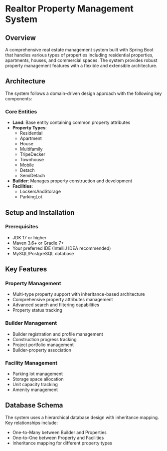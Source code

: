 # Realtor Property Management System

## Overview
A comprehensive real estate management system built with Spring Boot that handles various types of properties including residential properties, apartments, houses, and commercial spaces. The system provides robust property management features with a flexible and extensible architecture.

## Architecture
The system follows a domain-driven design approach with the following key components:

### Core Entities
- **Land**: Base entity containing common property attributes
- **Property Types**:
  - Residential
  - Apartment
  - House
  - Multifamily
  - TripeDecker
  - Townhouse
  - Mobile
  - Detach
  - SemiDetach
- **Builder**: Manages property construction and development
- **Facilities**: 
  - LockersAndStorage
  - ParkingLot


## Setup and Installation

### Prerequisites
- JDK 17 or higher
- Maven 3.6+ or Gradle 7+
- Your preferred IDE (IntelliJ IDEA recommended)
- MySQL/PostgreSQL database

## Key Features

### Property Management
- Multi-type property support with inheritance-based architecture
- Comprehensive property attributes management
- Advanced search and filtering capabilities
- Property status tracking

### Builder Management
- Builder registration and profile management
- Construction progress tracking
- Project portfolio management
- Builder-property association

### Facility Management
- Parking lot management
- Storage space allocation
- Unit capacity tracking
- Amenity management


## Database Schema
The system uses a hierarchical database design with inheritance mapping. Key relationships include:
- One-to-Many between Builder and Properties
- One-to-One between Property and Facilities
- Inheritance mapping for different property types

